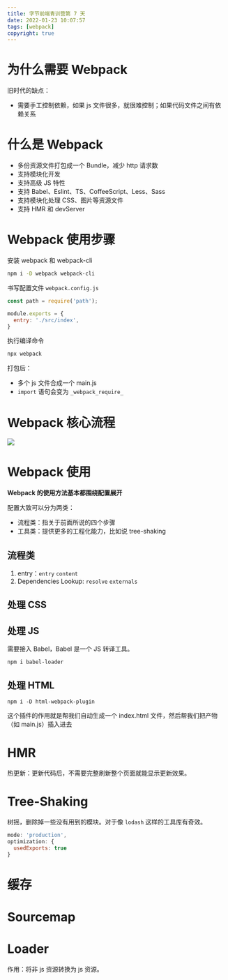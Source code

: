 ```yaml
---
title: 字节前端青训营第 7 天
date: 2022-01-23 10:07:57
tags: [webpack]
copyright: true
---
```

# 为什么需要 Webpack

旧时代的缺点：
- 需要手工控制依赖，如果 js 文件很多，就很难控制；如果代码文件之间有依赖关系

# 什么是 Webpack

- 多份资源文件打包成一个 Bundle，减少 http 请求数
- 支持模块化开发
- 支持高级 JS  特性
- 支持 Babel、Eslint、TS、CoffeeScript、Less、Sass
- 支持模块化处理 CSS、图片等资源文件
- 支持 HMR 和 devServer

# Webpack 使用步骤

安装 webpack 和 webpack-cli

```bash
npm i -D webpack webpack-cli
```

书写配置文件 `webpack.config.js`

```js
const path = require('path');

module.exports = {
  entry: './src/index',
}
```

执行编译命令
```bash
npx webpack
```

打包后：
- 多个 js 文件合成一个 main.js
- `import` 语句会变为 `_webpack_require_`

# Webpack 核心流程

![](https://cdn.jsdelivr.net/gh/Flower-F/picture@main/img/20220123101949.png)

# Webpack 使用

**Webpack 的使用方法基本都围绕配置展开**

配置大致可以分为两类：
- 流程类：指关于前面所说的四个步骤
- 工具类：提供更多的工程化能力，比如说 tree-shaking

## 流程类

1. entry：`entry` `content`
2. Dependencies Lookup: `resolve` `externals`

## 处理 CSS


## 处理 JS

需要接入 Babel，Babel 是一个 JS 转译工具。

```
npm i babel-loader
```

## 处理 HTML

```
npm i -D html-webpack-plugin
```

这个插件的作用就是帮我们自动生成一个 index.html 文件，然后帮我们把产物（如 main.js）插入进去

# HMR

热更新：更新代码后，不需要完整刷新整个页面就能显示更新效果。

# Tree-Shaking

树摇，删除掉一些没有用到的模块。对于像 `lodash` 这样的工具库有奇效。

```js
mode: 'production',
optimization: {
  usedExports: true
}
```

# 缓存

# Sourcemap

# Loader

作用：将非 js 资源转换为 js 资源。
